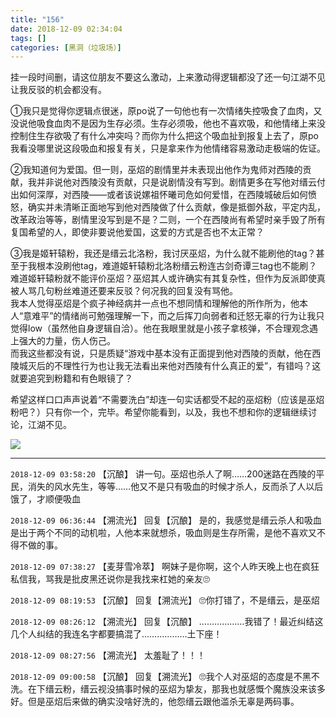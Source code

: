 ```yaml
---
title: "156"
date: 2018-12-09 02:34:04
tags: []
categories: [黑洞（垃圾场）]
---
```


<p dir="ltr"  >挂一段时间删，请这位朋友不要这么激动，上来激动得逻辑都没了还一句江湖不见让我反驳的机会都没有。</p> 
<p dir="ltr"  >①我只是觉得你逻辑点很迷，原po说了一句他也有一次情绪失控吸食了血肉，又没说他吸食血肉不是因为生存必须。生存必须吸，他也不喜欢吸，和他情绪上来没控制住生存欲吸了有什么冲突吗？而你为什么把这个吸血扯到报复上去了，原po我看没哪里说这段吸血和报复有关，只是拿来作为他情绪容易激动走极端的佐证。</p> 
<p dir="ltr"  >②我知道何为爱国。但一则，巫炤的剧情里并未表现出他作为鬼师对西陵的贡献，我并非说他对西陵没有贡献，只是说剧情没有写到。剧情更多在写他对缙云付出如何深厚，对西陵——或者该说嫘祖怀曦司危如何爱惜，在西陵城破后如何愤怒，确实并未清晰正面地写到他对西陵做了什么贡献，像是抵御外敌，平定内乱，改革政治等等，剧情里没写到是不是？二则，一个在西陵尚有希望时亲手毁了所有复国希望的人，即使非要说他爱国，这爱的方式是否也不太正常？</p> 
<p dir="ltr"  >③我是姬轩辕粉，我还是缙云北洛粉，我讨厌巫炤，为什么就不能刷他的tag？甚至于我根本没刷他tag，难道姬轩辕粉北洛粉缙云粉连古剑奇谭三tag也不能刷？难道姬轩辕粉就不能评价巫炤？巫炤其人或许确实有其复杂性，但作为反派即使真被人骂几句粉丝难道还要来反驳？何况我的回复没有骂他。<br />我本人觉得巫炤是个疯子神经病并一点也不想同情和理解他的所作所为，他本人“意难平”的情绪尚可勉强理解一下，而之后挥刀向弱者和迁怒无辜的行为让我只觉得low（虽然他自身逻辑自洽）。他在我眼里就是小孩子拿核弹，不合理观念遇上强大的力量，伤人伤己。<br />而我这些都没有说，只是质疑“游戏中基本没有正面提到他对西陵的贡献，他在西陵城灭后的不理性行为也让我无法看出来他对西陵有什么真正的爱”，有错吗？这就要追究到粉籍和有色眼镜了？</p> 
<p dir="ltr"  >希望这样口口声声说着“不需要洗白”却连一句实话都受不起的巫炤粉（应该是巫炤粉吧？）只有你一个，完毕。希望你能看到，以及，我也不想和你的逻辑继续讨论，江湖不见。</p>

![](https://imglf3.nosdn0.126.net/img/dHhjSGozcjA1MmtXMmlPSjVsdzh4NHZPWnJpL2R1T0JnajZmeFBqSmNBYU5FNlpOVmdoYkF3PT0.jpg)

<!-- more -->

---

`2018-12-09 03:58:20` 【沉酿】 讲一句。巫炤也杀人了啊……200迷路在西陵的平民，消失的风水先生，等等……他又不是只有吸血的时候才杀人，反而杀了人以后饿了，才顺便吸血

`2018-12-09 06:36:44` 【溯流光】 回复【沉酿】 是的，我感觉是缙云杀人和吸血是出于两个不同的动机啦，人他本来就想杀，吸血则是生存所需，是他不喜欢又不得不做的事。

`2018-12-09 07:38:27` 【麦芽雪冷萃】 啊妹子是你啊，这个人昨天晚上也在疯狂私信我，骂我是批皮黑还说你是我找来杠她的亲友🙄

`2018-12-09 08:19:53` 【沉酿】 回复【溯流光】 🙄你打错了，不是缙云，是巫炤

`2018-12-09 08:26:12` 【溯流光】 回复【沉酿】 ………………我错了！最近纠结这几个人纠结的我连名字都要搞混了………………土下座！

`2018-12-09 08:27:56` 【溯流光】 太羞耻了！！！

`2018-12-09 09:00:58` 【沉酿】 回复【溯流光】 🙄我个人对巫炤的态度是不黑不洗。在下缙云粉，缙云视没搞事时候的巫炤为挚友，那我也就感慨个魔族没来该多好。但是巫炤后来做的确实没啥好洗的，他怨缙云跟他滥杀无辜是两码事。
